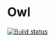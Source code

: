 # Owl

[![Build status](https://ci.appveyor.com/api/projects/status/6ylh5cfdysbdv8jn/branch/master?svg=true)](https://ci.appveyor.com/project/Fujiy/owl/branch/master)
